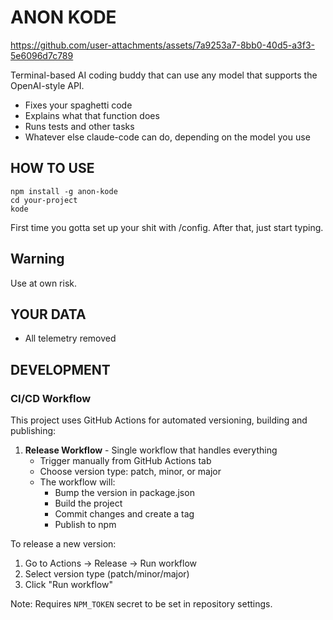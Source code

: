 # ANON KODE


https://github.com/user-attachments/assets/7a9253a7-8bb0-40d5-a3f3-5e6096d7c789


Terminal-based AI coding buddy that can use any model that supports the OpenAI-style API.

- Fixes your spaghetti code
- Explains what that function does
- Runs tests and other tasks
- Whatever else claude-code can do, depending on the model you use

## HOW TO USE

```
npm install -g anon-kode
cd your-project
kode
```

First time you gotta set up your shit with /config. After that, just start typing.

## Warning

Use at own risk.


## YOUR DATA

- All telemetry removed

## DEVELOPMENT

### CI/CD Workflow

This project uses GitHub Actions for automated versioning, building and publishing:

1. **Release Workflow** - Single workflow that handles everything
   - Trigger manually from GitHub Actions tab
   - Choose version type: patch, minor, or major
   - The workflow will:
     - Bump the version in package.json
     - Build the project
     - Commit changes and create a tag
     - Publish to npm

To release a new version:
1. Go to Actions → Release → Run workflow
2. Select version type (patch/minor/major)
3. Click "Run workflow"

Note: Requires `NPM_TOKEN` secret to be set in repository settings.
